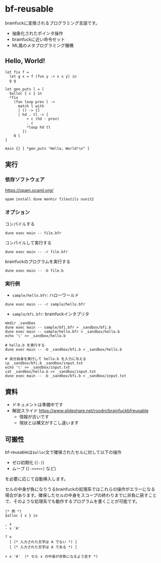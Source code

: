 # bf-reusable

brainfuckに変換されるプログラミング言語です。
- 抽象化されたポインタ操作
- brainfuckに近い命令セット
- ML風のメタプログラミング機構

## Hello, World!
  ```
  let fix f =
    let g x = f (fun y -> x x y) in
    g g

  let gen_puts l = [
    $alloc { c } in
    *fix
      (fun loop prev l ->
        match l with
        | () -> []
        | hd . tl -> [
            + c (hd - prev)
            . c
            *loop hd tl
          ])
      0 l
  ]

  main {} [ *gen_puts "Hello, World!\n" ]
  ```


## 実行

### 依存ソフトウェア

https://opam.ocaml.org/

```
opam install dune menhir fileutils ounit2
```

### オプション

コンパイルする
```
dune exec main -- file.bfr
```

コンパイルして実行する
```
dune exec main -- -r file.bfr
```

brainfuckのプログラムを実行する
```
dune exec main -- -b file.b
```

### 実行例

* `sample/hello.bfr`: ハローワールド
```
dune exec main -- -r sample/hello.bfr
```

* `sample/bfi.bfr`: brainfuckインタプリタ

```
mkdir _sandbox
dune exec main -- sample/bfi.bfr > _sandbox/bfi.b
dune exec main -- sample/hello.bfr > _sandbox/hello.b
echo '\' >> _sandbox/hello.b

# hello.b を実行する
dune exec main -- -b _sandbox/bfi.b < _sandbox/hello.b

# 自分自身を実行して hello.b を入力に与える
cp _sandbox/bfi.b _sandbox/input.txt
echo '\' >> _sandbox/input.txt
cat _sandbox/hello.b >> _sandbox/input.txt
dune exec main -- -b _sandbox/bfi.b < _sandbox/input.txt
```

## 資料
* ドキュメントは準備中です
* 解説スライド https://www.slideshare.net/roodni/brainfuckbfreusable
  * 情報が古いです
  * 現状とは構文がすこし違います

## 可搬性
bf-reusableは`$alloc`文で確保されたセルに対して以下の操作
* ゼロ初期化 (`[-]`)
* ムーブ (`[->>+<<]` など)

を必要に応じて自動挿入します。

セルの中身が負になりうるbrainfuckの処理系ではこれらの操作がエラーになる場合があります。確保したセルの中身をスコープの終わりまでに非負に戻すことで、そのような処理系でも動作するプログラムを書くことが可能です。

```
(* 例 *)
$alloc { x } in

, x
- x 'A'

? x
  [ (* 入力された文字は A でない *) ]
  [ (* 入力された文字は A である *) ]

+ x 'A'  (* セル x の中身が非負になるよう足す *)
```